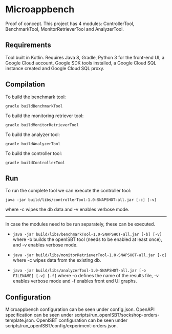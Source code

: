 # Microappbench

Proof of concept. This project has 4 modules: ControllerTool, BenchmarkTool, MonitorRetrieverTool and AnalyzerTool.

## Requirements
Tool built in Kotlin. Requires Java 8, Gradle, Python 3 for the front-end UI, a Google Cloud account, Google SDK tools installed, a Google Cloud SQL instance created and Google Cloud SQL proxy.

## Compilation

To build the benchmark tool:

`gradle buildBenchmarkTool`

To build the monitoring retriever tool:

`gradle buildMonitorRetrieverTool`

To build the analyzer tool:

`gradle buildAnalyzerTool`

To build the controller tool:

`gradle buildControllerTool`

## Run

To run the complete tool we can execute the controller tool:

`java -jar build/libs/controllerTool-1.0-SNAPSHOT-all.jar [-c] [-v]`

where -c wipes the db data and -v enables verbose mode.

---

In case the modules need to be run separately, these can be executed.

- `java -jar build/libs/benchmarkTool-1.0-SNAPSHOT-all.jar [-b] [-v]` where -b builds the openISBT tool (needs to be enabled at least once), and -v enables verbose mode.

- `java -jar build/libs/monitorRetrieverTool-1.0-SNAPSHOT-all.jar [-c]` where -c wipes data from the existing db.

- `java -jar build/libs/analyzerTool-1.0-SNAPSHOT-all.jar [-o FILENAME] [-v] [-f]` where -o defines the name of the results file, -v enables verbose mode and -f enables front end UI graphs.

## Configuration

Microappbench configuration can be seen under config.json.
OpenAPI specification can be seen under scripts/run_openISBT/sockshop-orders-template.json.
OpenISBT configuration can be seen under scripts/run_openISBT/config/experiment-orders.json.


